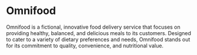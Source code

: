 # Omnifood
 Omnifood is a fictional, innovative food delivery service that focuses on providing healthy, balanced, and delicious meals to its customers. Designed to cater to a variety of dietary preferences and needs, Omnifood stands out for its commitment to quality, convenience, and nutritional value.
